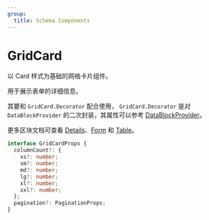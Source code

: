 ```yaml
---
group:
  title: Schema Components
---
```


# GridCard

以 Card 样式为基础的网格卡片组件。

用于展示表单的详细信息。

其要和 `GridCard.Decorator` 配合使用， `GridCard.Decorator` 是对 `DataBlockProvider` 的二次封装，其属性可以参考 [DataBlockProvider](/core/data-block/data-block-provider#属性详解)。

更多区块文档可查看 [Details](/components/details)、[Form](/componets/form-v2) 和 [Table](componets/table-v2)。

```ts
interface GridCardProps {
  columnCount?: {
    xs?: number;
    sm?: number;
    md?: number;
    lg?: number;
    xl?: number;
    xxl?: number;
  };
  pagination?: PaginationProps;
}
```

<code src="./demos/basic.tsx"></code>
